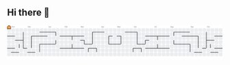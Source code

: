 ## Hi there 👋

<picture>
  <source media="(prefers-color-scheme: dark)" srcset="https://raw.githubusercontent.com/DuduZeroDois/DuduZeroDois/output/pacman-contribution-graph-dark.svg">
  <source media="(prefers-color-scheme: light)" srcset="https://raw.githubusercontent.com/DuduZeroDois/DuduZeroDois/output/pacman-contribution-graph.svg">
  <img alt="pacman contribution graph" src="https://raw.githubusercontent.com/DuduZeroDois/DuduZeroDois/output/pacman-contribution-graph.svg">
</picture>

